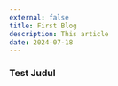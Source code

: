 ```yaml
---
external: false
title: First Blog
description: This article
date: 2024-07-18
---
```


### Test Judul